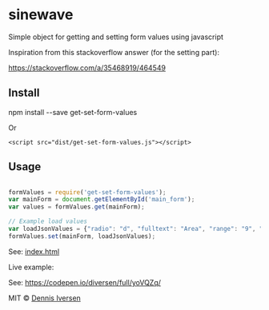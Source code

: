# sinewave

Simple object for getting and setting form values using javascript

Inspiration from this stackoverflow answer (for the setting part): 

https://stackoverflow.com/a/35468919/464549

## Install

npm install --save get-set-form-values

Or 

    <script src="dist/get-set-form-values.js"></script>

## Usage

~~~js

formValues = require('get-set-form-values');
var mainForm = document.getElementById('main_form');
var values = formValues.get(mainForm);

// Example load values
var loadJsonValues = {"radio": "d", "fulltext": "Area", "range": "9", "checkbox": ["B"], "input": "Text", "select": ["saab", "mercedes"], "select-single": "volvo"};
formValues.set(mainForm, loadJsonValues);
~~~

See: [index.html](index.html)

Live example: 

See: https://codepen.io/diversen/full/yoVQZq/

MIT © [Dennis Iversen](https://github.com/diversen)

